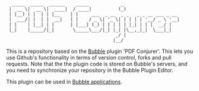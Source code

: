 ```
  _____  _____  ______    _____            _                     
 |  __ \|  __ \|  ____|  / ____|          (_)                    
 | |__) | |  | | |__    | |     ___  _ __  _ _   _ _ __ ___ _ __ 
 |  ___/| |  | |  __|   | |    / _ \| '_ \| | | | | '__/ _ \ '__|
 | |    | |__| | |      | |___| (_) | | | | | |_| | | |  __/ |   
 |_|    |_____/|_|       \_____\___/|_| |_| |\__,_|_|  \___|_|   
                                         _/ |                    
                                        |__/                     
```

This is a repository based on the [Bubble](https://bubble.is) plugin 'PDF Conjurer'. This lets you use Github's functionality in terms of version control, forks and pull requests. Note that the the plugin code is stored on Bubble's servers, and you need to synchronize your repository in the Bubble Plugin Editor. 

 This plugin can be used in [Bubble applications](https://bubble.is).
